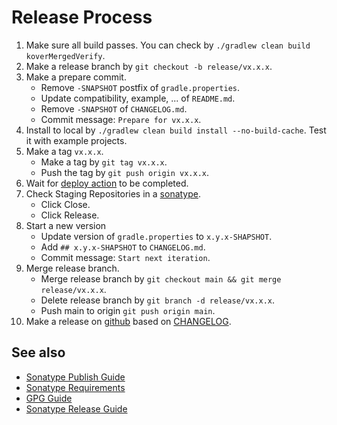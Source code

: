 # Release Process

1. Make sure all build passes. You can check by `./gradlew clean build koverMergedVerify`.
2. Make a release branch by `git checkout -b release/vx.x.x`.
3. Make a prepare commit.
   - Remove `-SNAPSHOT` postfix of `gradle.properties`.
   - Update compatibility, example, ... of `README.md`.
   - Remove `-SNAPSHOT` of `CHANGELOG.md`.
   - Commit message: `Prepare for vx.x.x`.
4. Install to local by `./gradlew clean build install --no-build-cache`. Test it with example projects.
5. Make a tag `vx.x.x`.
   - Make a tag by `git tag vx.x.x`.
   - Push the tag by `git push origin vx.x.x`.
6. Wait for [deploy action](https://github.com/naver/spring-batch-plus/actions/workflows/deploy.yml) to be completed.
7. Check Staging Repositories in a [sonatype](https://oss.sonatype.org/).
   - Click Close.
   - Click Release.
8. Start a new version
   - Update version of `gradle.properties` to `x.y.x-SHAPSHOT`.
   - Add `## x.y.x-SHAPSHOT` to `CHANGELOG.md`.
   - Commit message: `Start next iteration`.
9. Merge release branch.
   - Merge release branch by `git checkout main && git merge release/vx.x.x`.
   - Delete release branch by `git branch -d release/vx.x.x`.
   - Push main to origin `git push origin main`.
10. Make a release on [github](https://github.com/naver/spring-batch-plus/releases) based on [CHANGELOG](./CHANGELOG.md).

## See also

- [Sonatype Publish Guide](https://central.sonatype.org/publish/publish-guide/)
- [Sonatype Requirements](https://central.sonatype.org/publish/requirements/)
- [GPG Guide](https://central.sonatype.org/publish/requirements/gpg/)
- [Sonatype Release Guide](https://central.sonatype.org/publish/release/)
